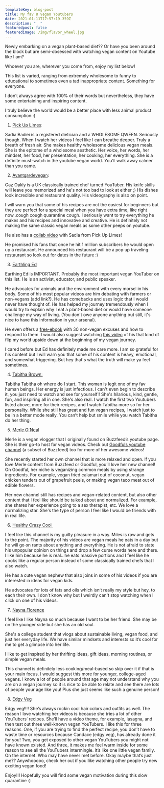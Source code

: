 ```yaml
---
templateKey: blog-post
title: My fav 8 Vegan Youtubers
date: 2021-01-11T17:57:19.359Z
description: "  "
featuredpost: false
featuredimage: /img/flavor_wheel.jpg
---
```

Newly embarking on a vegan plant-based diet?? Or have you been around the block but are semi-obsessed with watching vegan content on Youtube like I am? 

Whoever you are, wherever you come from, enjoy my list below!

This list is varied, ranging from extremely wholesome to funny to educational to sometimes even a tad inappropriate content. Something for everyone.

I don’t always agree with 100% of their words but nevertheless, they have some entertaining and inspiring content.

I truly believe the world would be a better place with less animal product consumption :)

1. [Pick Up Limes](https://www.youtube.com/channel/UCq2E1mIwUKMWzCA4liA_XGQ):

Sadia Badiei is a registered dietician and a WHOLESOME QWEEN. Seriously though. When I watch her videos I feel like I can breathe deeper. Truly a breath of fresh air. She makes healthy wholesome delicious vegan meals. She is the epitome of a wholesome aesthetic. Her voice, her words, her mindset, her food, her presentation, her cooking, her everything. She is a definite must-watch in the youtube vegan world. You'll walk away calmer than you came. 

2. [Avantgardevegan](https://www.youtube.com/channel/UCF-ACPYNN0oXD4ihS5mbbmw): 

Gaz Oakly is a UK classically trained chef turned YouTuber. His knife skills will leave you memorized and he's not too bad to look at either ;) His dishes look incredible and restaurant quality. His videography is also on point. 

I will warn you that some of his recipes are not the easiest for beginners but they are perfect for a special meal when you have extra time, like right now..cough cough quarantine cough. I seriously want to try everything he makes and his recipes and innovative and creative. He is definitely not making the same classic vegan meals as some other peeps on youtube. 

He also has a [collab video](https://www.youtube.com/watch?v=SIHbv9o9rvo&ab_channel=avantgardevegan) with Sadia from Pick Up Limes!

He promised his fans that once he hit 1 million subscribers he would open up a restaurant. He announced his restaurant will be a pop up traveling restaurant so look out for dates in the future :)

3. [Earthling Ed](https://www.youtube.com/channel/UCVRrGAcUc7cblUzOhI1KfFg)

Earthing Ed is IMPORTANT. Probably the most important vegan YouTuber on this list. He is an activist, educator, and public speaker. 

He advocates for animals and the environment with every morsel in his body. Some of his most popular videos are him debating with farmers or non-vegans (add link?). He has comebacks and uses logic that I would never have thought of. He has helped my journey tremendously when I would try to explain why I eat a plant-based diet or would have someone challenge my way of living. (You don't owe anyone anything but still, it's nice to have this information in your arsenal).

He even offers a [free-ebook](https://earthlinged.org/ebook) with 30 non-vegan excuses and how to respond to them. I would also suggest watching [this video](https://www.youtube.com/watch?v=Z3u7hXpOm58) of his that kind of flip my world upside down at the beginning of my vegan journey. 

I cared before but Ed has definitely made me care more. I am so grateful for his content but I will warn you that some of his content is heavy, emotional, and somewhat triggering. But hey that's what the truth will make ya feel sometimes. 

4. [Tabitha Brown:](https://www.youtube.com/c/TabithaBrown/videos?view=0&sort=p&flow=grid)

Tabitha Tabitha oh where do I start. This woman is legit one of my fav human beings. Her energy is just infectious. I can't even begin to describe it, you just need to watch and see for yourself!! She's hilarious, kind, gentle, fun, and inspiring all in one. She's also real. I watch the first two Youtubers listed above, more for their recipes, and I watch Tabitha more so for her personality. While she still has great and fun vegan recipes, I watch just to be in a better mode really. You can’t help but smile while you watch Tabitha do her thing. 

5. [Merle O´Neal](https://www.youtube.com/channel/UCle9AaDvd89jq8qWT1QiWkw)

Merle is a vegan vlogger that I originally found on Buzzfeed’s youtube page. She is their go-to host for vegan videos. Check out [Goodfuls youtube channel](https://www.youtube.com/channel/UCEMArgthHuEtX-04qL_8puQ) (a subset of Buzzfeed) too for more of her awesome videos! 

She recently started her own channel that is more relaxed and open. If you love Merle content from Buzzfeed or Goodful, you’ll love her new channel! On Goodful, her niche is veganizing common meals by using strange ingredients. For example, vegan fried calamari out of coconut, vegan chicken tenders out of grapefruit peels, or making vegan taco meat out of edible flowers.

Her new channel still has recipes and vegan-related content, but also other content that I feel like should be talked about and normalized. For example, she shares her experience going to a sex therapist, etc. We love a normalizing star. She's the type of person I feel like I would be friends with in real life. 

6. [Healthy Crazy Cool ](https://www.youtube.com/c/HealthyCrazyCool/featured)

I feel like this channel is my guilty pleasure in a way. Miles is raw and gets to the point. The majority of his videos are vegan meals he eats in a day but he will go on rants about anything and everything. He is not afraid to state his unpopular opinion on things and drop a few curse words here and there. I like him because he is real...he eats massive portions and I feel like he cooks like a regular person instead of some classically trained chefs that I also watch. 

He has a cute vegan nephew that also joins in some of his videos if you are interested in ideas for vegan kids.

He advocates for lots of fats and oils which isn’t really my style but hey, to each their own. I don't know why but I weirdly can't stop watching when I click on one of his videos. 

7. [Nayna Florence](https://www.youtube.com/channel/UClH3eUwzfDTXxUjM8WIJuOg)

I feel like I like Nayna so much because I want to be her friend. She may be on the younger side but she has an old soul. 

She's a college student that vlogs about sustainable living, vegan food, and just her everyday life. We have similar mindsets and interests so it’s cool for me to get a glimpse into her life.

I like to get inspired by her thrifting ideas, gift ideas, morning routines, or simple vegan meals.

This channel is definitely less cooking/meal-based so skip over it if that is your main focus. I would suggest this more for younger, college-aged vegans. I know a lot of people around that age may not understand why you are on a vegan journey so it is nice to be able to relate and see there are lots of people your age like you! Plus she just seems like such a genuine person!

8. [Edgy Veg](https://www.youtube.com/user/stillcurrentstudios)

Edgy veg!!!! She’s always rockin cool hair colors and outfits as well. The reason I love watching her videos is because she tries a lot of other YouTubers’ recipes. She’ll have a video theme, for example, lasagna, and then test out three well-known vegan YouTubers. I like this for three reasons. One, if you are trying to find the perfect recipe, you don’t have to waste time or resources because Candace (edgy veg), has already done it for you! Two, you get exposed to other vegan YouTubers you might not have known existed. And three, it makes me feel warm inside for some reason to see all the YouTubers intermingle. It’s like one little vegan family. On the internet. Who may have never met before. Okay maybe that’s just me?? Anywhooooo, check her out if you like watching other people try new exciting vegan food!

Enjoy!!! Hopefully you will find some vegan motivation during this slow quarantine :)